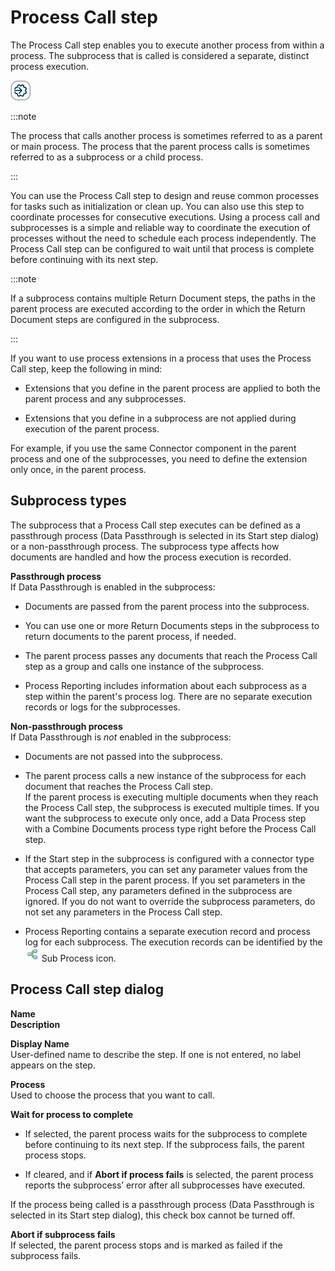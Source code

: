 # Process Call step

<head>
  <meta name="guidename" content="Integration"/>
  <meta name="context" content="GUID-D69CDBBC-76AE-4E20-B7E7-893CFD614645"/>
</head>


The Process Call step enables you to execute another process from within a process. The subprocess that is called is considered a separate, distinct process execution.

![Process Call icon](../Images/step-ic-process-call-32_0a02413b-c876-48a2-9ff1-dddea14e200f.jpg)

:::note

The process that calls another process is sometimes referred to as a parent or main process. The process that the parent process calls is sometimes referred to as a subprocess or a child process.

:::

You can use the Process Call step to design and reuse common processes for tasks such as initialization or clean up. You can also use this step to coordinate processes for consecutive executions. Using a process call and subprocesses is a simple and reliable way to coordinate the execution of processes without the need to schedule each process independently. The Process Call step can be configured to wait until that process is complete before continuing with its next step.

:::note

If a subprocess contains multiple Return Document steps, the paths in the parent process are executed according to the order in which the Return Document steps are configured in the subprocess.

:::

If you want to use process extensions in a process that uses the Process Call step, keep the following in mind:

-   Extensions that you define in the parent process are applied to both the parent process and any subprocesses.

-   Extensions that you define in a subprocess are not applied during execution of the parent process.


For example, if you use the same Connector component in the parent process and one of the subprocesses, you need to define the extension only once, in the parent process.

## Subprocess types

The subprocess that a Process Call step executes can be defined as a passthrough process \(Data Passthrough is selected in its Start step dialog\) or a non-passthrough process. The subprocess type affects how documents are handled and how the process execution is recorded.

**Passthrough process**   
If Data Passthrough is enabled in the subprocess:

-   Documents are passed from the parent process into the subprocess.

-   You can use one or more Return Documents steps in the subprocess to return documents to the parent process, if needed.

-   The parent process passes any documents that reach the Process Call step as a group and calls one instance of the subprocess.

-   Process Reporting includes information about each subprocess as a step within the parent's process log. There are no separate execution records or logs for the subprocesses.


**Non-passthrough process**   
If Data Passthrough is *not* enabled in the subprocess:

-   Documents are not passed into the subprocess.

-   The parent process calls a new instance of the subprocess for each document that reaches the Process Call step.   
If the parent process is executing multiple documents when they reach the Process Call step, the subprocess is executed multiple times. If you want the subprocess to execute only once, add a Data Process step with a Combine Documents process type right before the Process Call step.

-   If the Start step in the subprocess is configured with a connector type that accepts parameters, you can set any parameter values from the Process Call step in the parent process. If you set parameters in the Process Call step, any parameters defined in the subprocess are ignored. If you do not want to override the subprocess parameters, do not set any parameters in the Process Call step.

-   Process Reporting contains a separate execution record and process log for each subprocess. The execution records can be identified by the ![](../Images/main-ic-sub-process-call-22x24_64b78f32-910c-402d-96b9-87198230f0b7.jpg) Sub Process icon.


## Process Call step dialog

**Name**   
**Description**

**Display Name**   
User-defined name to describe the step. If one is not entered, no label appears on the step.

**Process**   
Used to choose the process that you want to call.

**Wait for process to complete**   
-   If selected, the parent process waits for the subprocess to complete before continuing to its next step. If the subprocess fails, the parent process stops.

-   If cleared, and if **Abort if process fails** is selected, the parent process reports the subprocess’ error after all subprocesses have executed.


If the process being called is a passthrough process \(Data Passthrough is selected in its Start step dialog\), this check box cannot be turned off.

**Abort if subprocess fails**   
If selected, the parent process stops and is marked as failed if the subprocess fails.